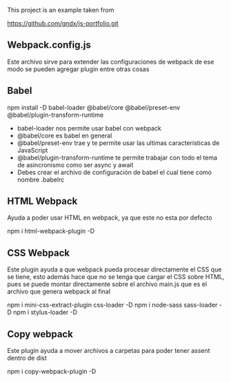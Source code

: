 This project is an example taken from

https://github.com/gndx/js-portfolio.git

## Webpack.config.js

Este archivo sirve para extender las configuraciones de webpack de ese modo se pueden agregar
plugin entre otras cosas

## Babel

npm install -D babel-loader @babel/core @babel/preset-env @babel/plugin-transform-runtime

- babel-loader nos permite usar babel con webpack
- @babel/core es babel en general
- @babel/preset-env trae y te permite usar las ultimas características de JavaScript
- @babel/plugin-transform-runtime te permite trabajar con todo el tema de asincronismo como ser async y await
- Debes crear el archivo de configuración de babel el cual tiene como nombre .babelrc

## HTML Webpack

Ayuda a poder usar HTML en webpack, ya que este no esta por defecto

npm i html-webpack-plugin -D

## CSS Webpack

Este plugin ayuda a que webpack pueda procesar directamente el CSS que se tiene, esto además hace que no se tenga
que cargar el CSS sobre HTML, pues se puede montar directamente sobre el archivo main.js que es el archivo que
genera webpack al final

npm i mini-css-extract-plugin css-loader -D
npm i node-sass sass-loader -D
npm i stylus-loader -D

## Copy webpack

Este plugin ayuda a mover archivos a carpetas para poder tener assent dentro de dist

npm i copy-webpack-plugin -D
